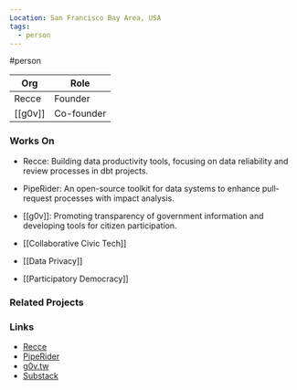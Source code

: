 ```yaml
---
Location: San Francisco Bay Area, USA
tags:
  - person
---
```

#person

| Org                                | Role                      |
| ---------------------------------- | ------------------------- |
| Recce                              | Founder                   |
| [[g0v]]                            | Co-founder                |

### Works On

- Recce: Building data productivity tools, focusing on data reliability and review processes in dbt projects.
- PipeRider: An open-source toolkit for data systems to enhance pull-request processes with impact analysis.
- [[g0v]]: Promoting transparency of government information and developing tools for citizen participation.

- [[Collaborative Civic Tech]]
- [[Data Privacy]]
- [[Participatory Democracy]]

### Related Projects

### Links

- [Recce](https://recce.io)
- [PipeRider](https://piperider.io)
- [g0v.tw](http://g0v.asia/tw)
- [Substack](https://clkao.substack.com)
